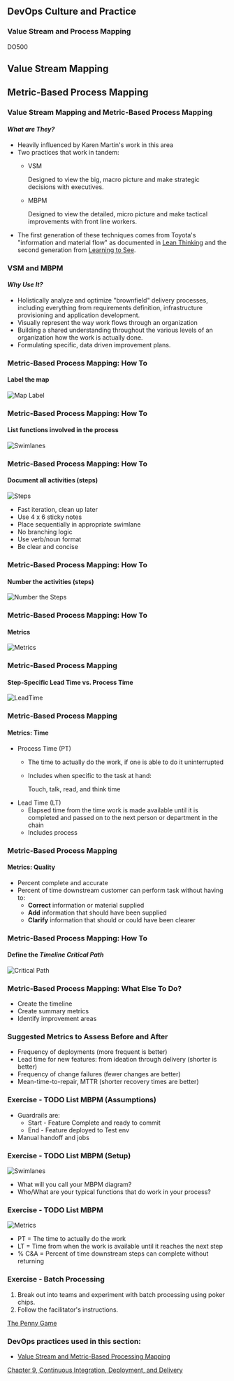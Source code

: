 <!-- .slide: data-background-image="images/RH_NewBrand_Background.png" -->
## DevOps Culture and Practice <!-- {_class="course-title"} -->
### Value Stream and Process Mapping <!-- {_class="title-color"} -->
DO500 <!-- {_class="title-color"} -->



<!-- .slide: id="vsm-mbpm" -->
## Value Stream Mapping
## Metric-Based Process Mapping



### Value Stream Mapping and Metric-Based Process Mapping
#### _What are They?_
* Heavily influenced by Karen Martin's work in this area
* Two practices that work in tandem:
  * VSM

    Designed to view the big, macro picture and make strategic decisions
    with executives.
  * MBPM

    Designed to view the detailed, micro picture and make tactical improvements
    with front line workers.
* The first generation of these techniques comes from Toyota's "information and material flow"
as documented in [Lean Thinking](https://rht-labs.github.io/practice-library/practices/vsm-and-mbpm/#footnote-1)
and the second generation from [Learning to See](https://rht-labs.github.io/practice-library/practices/vsm-and-mbpm/#footnote-2).



### VSM and MBPM
#### _Why Use It?_
* Holistically analyze and optimize "brownfield" delivery processes, including everything from requirements definition, infrastructure provisioning and application development.
* Visually represent the way work flows through an organization
* Building a shared understanding throughout the various levels of an organization
how the work is actually done.
* Formulating specific, data driven improvement plans.



### Metric-Based Process Mapping: How To
#### Label the map
![Map Label](images/vsm/mbpmstep1.png)



### Metric-Based Process Mapping: How To
#### List functions involved in the process
![Swimlanes](images/vsm/mbpmstep2.png)



### Metric-Based Process Mapping: How To
#### Document all activities (steps)
![Steps](images/vsm/mbpmstep3.png) <!-- {_class="inline-image"} -->
* Fast iteration, clean up later
* Use 4 x 6 sticky notes
* Place sequentially in appropriate swimlane
* No branching logic
* Use verb/noun format
* Be clear and concise



### Metric-Based Process Mapping: How To
#### Number the activities (steps)
![Number the Steps](images/vsm/mbpmstep4.png)



### Metric-Based Process Mapping: How To
#### Metrics
![Metrics](images/vsm/mbpmstep5.png)



### Metric-Based Process Mapping
#### Step-Specific Lead Time vs. Process Time
![LeadTime](images/vsm/leadtime.png)



### Metric-Based Process Mapping
#### Metrics: Time
* Process Time (PT)
  * The time to actually do the work, if one is able to do it uninterrupted
  * Includes when specific to the task at hand:

    Touch, talk, read, and think time
* Lead Time (LT)
  * Elapsed time from the time work is made available until it is completed
  and passed on to the next person or department in the chain
  * Includes process



### Metric-Based Process Mapping
#### Metrics: Quality
* Percent complete and accurate
* Percent of time downstream customer can perform task without having to:
  * **Correct** information or material supplied
  * **Add** information that should have been supplied
  * **Clarify** information that should or could have been clearer



### Metric-Based Process Mapping: How To
#### Define the _Timeline Critical Path_
![Critical Path](images/vsm/mbpmstep6.png)



### Metric-Based Process Mapping: What Else To Do?
* Create the timeline
* Create summary metrics
* Identify improvement areas



### Suggested Metrics to Assess Before and After
* Frequency of deployments (more frequent is better)
* Lead time for new features: from ideation through delivery (shorter is better)
* Frequency of change failures (fewer changes are better)
* Mean-time-to-repair, MTTR (shorter recovery times are better)



### Exercise - TODO List MBPM (Assumptions)

* Guardrails are:
  * Start - Feature Complete and ready to commit
  * End - Feature deployed to Test env
* Manual handoff and jobs



### Exercise - TODO List MBPM (Setup)

![Swimlanes](images/vsm/mbpmstep2.png) <!-- {_class="inline-image"} -->
* What will you call your MBPM diagram?
* Who/What are your typical functions that do work in your process?



### Exercise - TODO List MBPM

![Metrics](images/vsm/mbpmstep5.png) <!-- {_class="inline-image"} -->
* PT = The time to actually do the work
* LT = Time from when the work is available until it reaches the next step
* % C&A = Percent of time downstream steps can complete without returning



### Exercise - Batch Processing
1. Break out into teams and experiment with batch processing using poker chips.
2. Follow the facilitator's instructions.

[The Penny Game](https://www.leanagiletraining.com/better-agile/agile-penny-game-rules/)



<!-- .slide: data-background-image="images/chef-background.png", class="white-style" -->
### DevOps practices used in this section:
- [Value Stream and Metric-Based Processing Mapping](https://openpracticelibrary.com/practice/vsm-and-mbpm/)



<!-- .slide: data-background-image="css/images/RH_Chapter_Title_Background2.png", class="white-style" -->
[Chapter 9, Continuous Integration, Deployment, and Delivery](chapter09.html)
